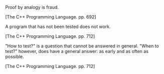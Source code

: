 Proof by analogy is fraud.

[The C++ Programming Language. pp. 692]

A program that has not been tested does not work.

[The C++ Programming Language. pp. 712]

"How to test?" is a question that cannot be answered in general. "When to test?"
however, does have a general answer: as early and as often as possible.

[The C++ Programming Language. pp. 712]